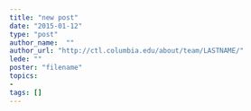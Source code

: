```yaml
---
title: "new post"
date: "2015-01-12"
type: "post"
author_name:  ""
author_url: "http://ctl.columbia.edu/about/team/LASTNAME/"
lede: ""
poster: "filename"
topics: 
- 
tags: []
---
```

